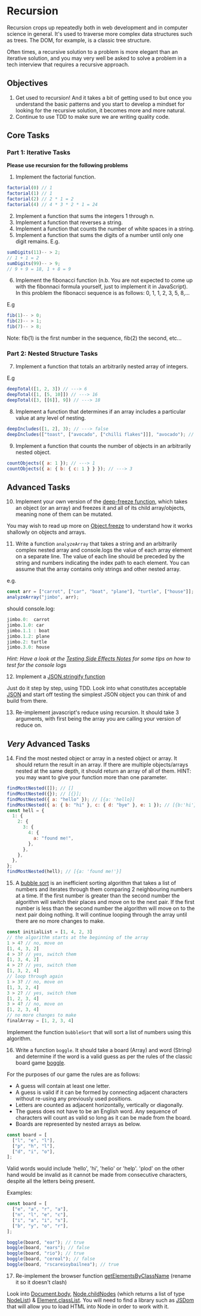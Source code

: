 # Recursion

Recursion crops up repeatedly both in web development and in computer science in general. It's used to traverse more complex data structures such as trees. The DOM, for example, is a classic tree structure.

Often times, a recursive solution to a problem is more elegant than an iterative solution, and you may very well be asked to solve a problem in a tech interview that requires a recursive approach.

## Objectives

1. Get used to recursion! And it takes a bit of getting used to but once you understand the basic patterns and you start to develop a mindset for looking for the recursive solution, it becomes more and more natural.
2. Continue to use TDD to make sure we are writing quality code.

## Core Tasks

### Part 1: Iterative Tasks

**Please use recursion for the following problems**

1. Implement the factorial function.
```javascript
factorial(0) // 1
factorial(1) // 1
factorial(2) // 2 * 1 = 2
factorial(4) // 4 * 3 * 2 * 1 = 24
```

2. Implement a function that sums the integers 1 through n.
3. Implement a function that reverses a string.
4. Implement a function that counts the number of white spaces in a string.
5. Implement a function that sums the digits of a number until only one digit remains.
   E.g.

```javascript
sumDigits(11)-- > 2;
// 1 + 1 = 2
sumDigits(99)-- > 9;
// 9 + 9 = 18, 1 + 8 = 9
```

6. Implement the fibonacci function (n.b. You are not expected to come up with the fibonnaci formula yourself, just to implement it in JavaScript).  
   In this problem the fibonacci sequence is as follows: 0, 1, 1, 2, 3, 5, 8,...

E.g

```javascript
fib(1)-- > 0;
fib(2)-- > 1;
fib(7)-- > 8;
```

Note: fib(1) is the first number in the sequence, fib(2) the second, etc...

### Part 2: Nested Structure Tasks

7. Implement a function that totals an arbitrarily nested array of integers.

E.g

```js
deepTotal([1, 2, 3]) // ---> 6
deepTotal([1, [5, 10]]) // ---> 16
deepTotal([3, [[6]], 9]) // ---> 18
```

8. Implement a function that determines if an array includes a particular value at any level of nesting.

```js
deepIncludes([1, 2], 3); // ---> false
deepIncludes(["toast", ["avocado", ["chilli flakes"]]], "avocado"); // ---> true
```

9. Implement a function that counts the number of objects in an arbitrarily nested object.

```js
countObjects({ a: 1 }); // ---> 1
countObjects({ a: { b: { c: 1 } } }); // ---> 3
```

## Advanced Tasks

10. Implement your own version of the [deep-freeze function](https://www.npmjs.com/package/deep-freeze), which takes an object (or an array) and freezes it and all of its child array/objects, meaning none of them can be mutated.

You may wish to read up more on [Object.freeze](https://developer.mozilla.org/en-US/docs/Web/JavaScript/Reference/Global_Objects/Object/freeze) to understand how it works shallowly on objects and arrays.

11. Write a function `analyzeArray` that takes a string and an arbitrarily complex nested array and console.logs the value of each array element on a separate line. The value of each line should be preceded by the string and numbers indicating the index path to each element. You can assume that the array contains only strings and other nested array.

e.g.

```javascript
const arr = ["carrot", ["car", "boat", "plane"], "turtle", ["house"]];
analyzeArray("jimbo", arr);
```

should console.log:

```javascript
jimbo.0:  carrot
jimbo.1.0: car
jimbo.1.1 : boat
jimbo.1.2: plane
jimbo.2: turtle
jimbo.3.0: house
```

_Hint: Have a look at the [Testing Side Effects Notes](https://notes.northcoders.com/courses/js-fundamentals/mock-functions) for some tips on how to test for the console logs_

12. Implement a [JSON.stringify function](https://developer.mozilla.org/en/docs/Web/JavaScript/Reference/Global_Objects/JSON/stringify)

Just do it step by step, using TDD. Look into what constitutes acceptable [JSON](https://developer.mozilla.org/en-US/docs/Web/JavaScript/Reference/Global_Objects/JSON)
and start off testing the simplest JSON object you can think of and build from there.

13. Re-implement javascript's reduce using recursion. It should take 3 arguments, with first being the array you are calling your version of reduce on.

## _Very_ Advanced Tasks

14. Find the most nested object or array in a nested object or array. It should return the result in an array. If there are multiple objects/arrays nested at the same depth, it should return an array of all of them.
    HINT: you may want to give your function more than one parameter.

```js
findMostNested([]); // []
findMostNested({}); // [{}];
findMostNested({ a: "hello" }); // [{a: 'hello}]
findMostNested({ a: { b: "hi" }, c: { d: "bye" }, e: 1 }); // [{b:'hi'}, {d: 'bye'}]
const hell = {
  1: {
    2: {
      3: {
        4: {
          a: "found me!",
        },
      },
    },
  },
};
findMostNested(hell); // [{a: 'found me!'}]
```

15. A [bubble sort](https://en.wikipedia.org/wiki/Bubble_sort) is an inefficient sorting algorithm that takes a list of numbers and iterates through them comparing 2 neighbouring numbers at a time. If the first number is greater than the second number the algorithm will switch their places and move on to the next pair. If the first number is less than the second number the algorithm will move on to the next pair doing nothing. It will continue looping through the array until there are no more changes to make.

```js
const initialList = [1, 4, 2, 3]
// the algorithm starts at the beginning of the array
1 > 4? // no, move on
[1, 4, 3, 2]
4 > 3? // yes, switch them
[1, 3, 4, 2]
4 > 2? // yes, switch them
[1, 3, 2, 4]
// loop through again
1 > 3? // no, move on
[1, 3, 2, 4]
3 > 2? // yes, switch them
[1, 2, 3, 4]
3 > 4? // no, move on
[1, 2, 3, 4]
// no more changes to make
finalArray = [1, 2, 3, 4]
```

Implement the function `bubbleSort` that will sort a list of numbers using this algorithm.

16. Write a function `boggle`. It should take a board (Array) and word (String) and determine if the word is a valid guess as per the rules of the classic board game [boggle](https://en.wikipedia.org/wiki/Boggle).

For the purposes of our game the rules are as follows:

- A guess will contain at least one letter.
- A guess is valid if it can be formed by connecting adjacent characters without re-using any previously used positions.
- Letters are counted as adjacent horizontally, vertically or diagonally.
- The guess does not have to be an English word. Any sequence of characters will count as valid so long as it can be made from the board.
- Boards are represented by nested arrays as below.

```js
const board = [
  ["l", "e", "l"],
  ["p", "h", "l"],
  ["d", "i", "o"],
];
```

Valid words would include 'hello', 'hi', 'helio' or 'help'. 'plod' on the other hand would be invalid as it cannot be made from consecutive characters, despite all the letters being present.

Examples:

```js
const board = [
  ["e", "a", "r", "a"],
  ["n", "l", "e", "c"],
  ["i", "a", "i", "s"],
  ["b", "y", "o", "r"],
];

boggle(board, "ear"); // true
boggle(board, "ears"); // false
boggle(board, "rio"); // true
boggle(board, "cereal"); // false
boggle(board, "rscareioybailnea"); // true
```

17. Re-implement the browser function [getElementsByClassName](https://developer.mozilla.org/en/docs/Web/API/Document/getElementsByClassName) (rename it so it doesn't clash)

Look into [Document.body](https://developer.mozilla.org/en-US/docs/Web/API/Document/body),
[Node.childNodes](https://developer.mozilla.org/en-US/docs/Web/API/Node/childNodes) (which
returns a list of type [NodeList](https://developer.mozilla.org/en-US/docs/Web/API/NodeList))
& [Element.classList](https://developer.mozilla.org/en/docs/Web/API/Element/classList). You will need to find a library such as [JSDom](https://github.com/tmpvar/jsdom) that will allow you to load HTML into Node in order to work with it.

